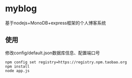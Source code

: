 # myblog
基于nodejs+MonoDB+express框架的个人博客系统
## 使用
修改config/default.json数据库信息、配置端口号
```
npm config set registry=https://registry.npm.taobao.org
npm install
node app.js
```
